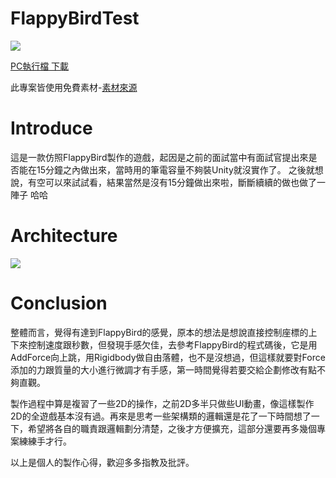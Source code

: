 # FlappyBirdTest

[![](https://img.youtube.com/vi/5d9jOSt6V0U/hqdefault.jpg)](https://www.youtube.com/watch?v=5d9jOSt6V0U)

[PC執行檔 下載](https://drive.google.com/file/d/1hgXGaTzQZ0xBm-tQ3w36NOqI0Xlwnp7r/view?usp=sharing)

此專案皆使用免費素材-[素材來源](https://www.aigei.com/)
# Introduce
這是一款仿照FlappyBird製作的遊戲，起因是之前的面試當中有面試官提出來是否能在15分鐘之內做出來，當時用的筆電容量不夠裝Unity就沒實作了。
之後就想說，有空可以來試試看，結果當然是沒有15分鐘做出來啦，斷斷續續的做也做了一陣子 哈哈

# Architecture
![](https://i.imgur.com/eeGXrNW.png)

# Conclusion
整體而言，覺得有達到FlappyBird的感覺，原本的想法是想說直接控制座標的上下來控制速度跟秒數，但發現手感欠佳，去參考FlappyBird的程式碼後，它是用AddForce向上跳，用Rigidbody做自由落體，也不是沒想過，但這樣就要對Force添加的力跟質量的大小進行微調才有手感，第一時間覺得若要交給企劃修改有點不夠直觀。

製作過程中算是複習了一些2D的操作，之前2D多半只做些UI動畫，像這樣製作2D的全遊戲基本沒有過。再來是思考一些架構類的邏輯還是花了一下時間想了一下，希望將各自的職責跟邏輯劃分清楚，之後才方便擴充，這部分還要再多幾個專案練練手才行。

以上是個人的製作心得，歡迎多多指教及批評。
